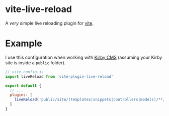 # vite-live-reload
A *very* simple live reloading plugin for [vite](https://github.com/vitejs/vite).

# Example
I use this configuration when working with [Kirby CMS](https://getkirby.com/) (assuming your Kirby site is inside a `public` folder).
```js
// vite.config.js
import liveReload from 'vite-plugin-live-reload'

export default {
  // ...
  plugins: [
    liveReload('public/site/(templates|snippets|controllers|models)/**/*.php'),
  ]
}
```